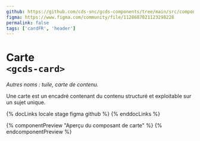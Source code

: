 ```yaml
---
github: https://github.com/cds-snc/gcds-components/tree/main/src/components/gcds-card
figma: https://www.figma.com/community/file/1128687821123298228
permalink: false
tags: ['cardFR', 'header']
---
```


# Carte <br>`<gcds-card>`

_Autres noms : tuile, carte de contenu._

Une carte est un encadré contenant du contenu structuré et exploitable sur un sujet unique. 

{% docLinks locale stage figma github %}
{% enddocLinks %}

{% componentPreview "Aperçu du composant de carte" %}
<gcds-card card-title="Title of the article" href="#"></gcds-card>
{% endcomponentPreview %}
